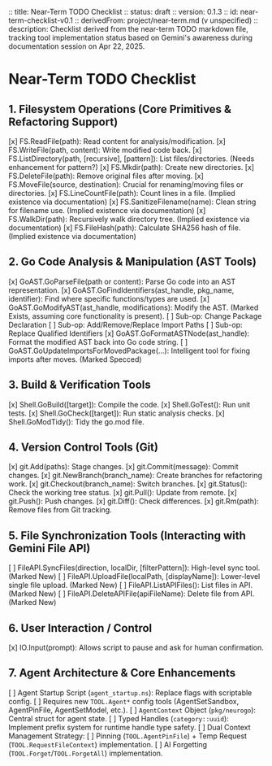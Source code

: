 :: title: Near-Term TODO Checklist
:: status: draft
:: version: 0.1.3
:: id: near-term-checklist-v0.1
:: derivedFrom: project/near-term.md (v unspecified)
:: description: Checklist derived from the near-term TODO markdown file, tracking tool implementation status based on Gemini's awareness during documentation session on Apr 22, 2025.

# Near-Term TODO Checklist

## 1. Filesystem Operations (Core Primitives & Refactoring Support)
  [x] FS.ReadFile(path): Read content for analysis/modification.
  [x] FS.WriteFile(path, content): Write modified code back.
  [x] FS.ListDirectory(path, [recursive], [pattern]): List files/directories. (Needs enhancement for pattern?)
  [x] FS.Mkdir(path): Create new directories.
  [x] FS.DeleteFile(path): Remove original files after moving.
  [x] FS.MoveFile(source, destination): Crucial for renaming/moving files or directories.
  [x] FS.LineCountFile(path): Count lines in a file. (Implied existence via documentation)
  [x] FS.SanitizeFilename(name): Clean string for filename use. (Implied existence via documentation)
  [x] FS.WalkDir(path): Recursively walk directory tree. (Implied existence via documentation)
  [x] FS.FileHash(path): Calculate SHA256 hash of file. (Implied existence via documentation)

## 2. Go Code Analysis & Manipulation (AST Tools)
  [x] GoAST.GoParseFile(path or content): Parse Go code into an AST representation.
  [x] GoAST.GoFindIdentifiers(ast_handle, pkg_name, identifier): Find where specific functions/types are used.
  [x] GoAST.GoModifyAST(ast_handle, modifications): Modify the AST. (Marked Exists, assuming core functionality is present).
    [ ] Sub-op: Change Package Declaration
    [ ] Sub-op: Add/Remove/Replace Import Paths
    [ ] Sub-op: Replace Qualified Identifiers
  [x] GoAST.GoFormatASTNode(ast_handle): Format the modified AST back into Go code string.
  [ ] GoAST.GoUpdateImportsForMovedPackage(...): Intelligent tool for fixing imports after moves. (Marked Specced)

## 3. Build & Verification Tools
  [x] Shell.GoBuild([target]): Compile the code.
  [x] Shell.GoTest(): Run unit tests.
  [x] Shell.GoCheck([target]): Run static analysis checks.
  [x] Shell.GoModTidy(): Tidy the go.mod file.

## 4. Version Control Tools (Git)
  [x] git.Add(paths): Stage changes.
  [x] git.Commit(message): Commit changes.
  [x] git.NewBranch(branch_name): Create branches for refactoring work.
  [x] git.Checkout(branch_name): Switch branches.
  [x] git.Status(): Check the working tree status.
  [x] git.Pull(): Update from remote.
  [x] git.Push(): Push changes.
  [x] git.Diff(): Check differences.
  [x] git.Rm(path): Remove files from Git tracking.

## 5. File Synchronization Tools (Interacting with Gemini File API)
  [ ] FileAPI.SyncFiles(direction, localDir, [filterPattern]): High-level sync tool. (Marked New)
  [ ] FileAPI.UploadFile(localPath, [displayName]): Lower-level single file upload. (Marked New)
  [ ] FileAPI.ListAPIFiles(): List files in API. (Marked New)
  [ ] FileAPI.DeleteAPIFile(apiFileName): Delete file from API. (Marked New)

## 6. User Interaction / Control
  [x] IO.Input(prompt): Allows script to pause and ask for human confirmation.

## 7. Agent Architecture & Core Enhancements
  [ ] Agent Startup Script (`agent_startup.ns`): Replace flags with scriptable config.
    [ ] Requires new `TOOL.Agent*` config tools (AgentSetSandbox, AgentPinFile, AgentSetModel, etc.).
  [ ] `AgentContext` Object (`pkg/neurogo`): Central struct for agent state.
  [ ] Typed Handles (`category::uuid`): Implement prefix system for runtime handle type safety.
  [ ] Dual Context Management Strategy:
    [ ] Pinning (`TOOL.AgentPinFile`) + Temp Request (`TOOL.RequestFileContext`) implementation.
    [ ] AI Forgetting (`TOOL.Forget`/`TOOL.ForgetAll`) implementation.